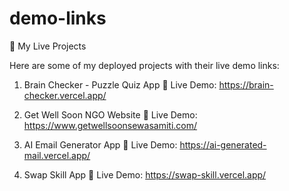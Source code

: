 # demo-links
🚀 My Live Projects

Here are some of my deployed projects with their live demo links:

1. Brain Checker - Puzzle Quiz App
🔗 Live Demo: https://brain-checker.vercel.app/

2. Get Well Soon NGO Website
🔗 Live Demo: https://www.getwellsoonsewasamiti.com/

3. AI Email Generator App
🔗 Live Demo: https://ai-generated-mail.vercel.app/

4. Swap Skill App
🔗 Live Demo: https://swap-skill.vercel.app/
